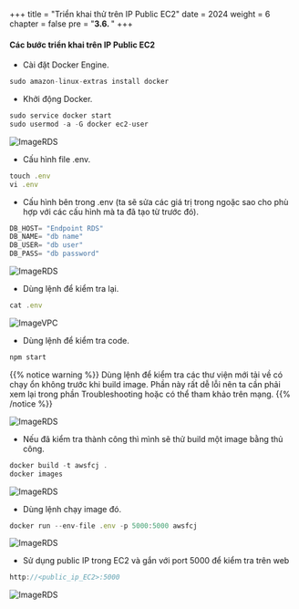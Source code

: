 +++
title = "Triển khai thử trên IP Public EC2"
date = 2024
weight = 6
chapter = false
pre = "<b>3.6. </b>"
+++



#### Các bước triển khai trên IP Public EC2

- Cài đặt Docker Engine.
```js
sudo amazon-linux-extras install docker
```

- Khởi động Docker.
```js
sudo service docker start
sudo usermod -a -G docker ec2-user
```
![ImageRDS](/images/3-RDS/6-Deploy/RDS-Deploy-img1.png?width=50pc)

- Cấu hình file .env.

```js
touch .env
vi .env
```

- Cấu hình bên trong .env (ta sẽ sửa các giá trị trong ngoặc sao cho phù hợp với các cấu hình mà ta đã tạo từ trước đó).

```js
DB_HOST= "Endpoint RDS"
DB_NAME= "db name"
DB_USER= "db user"
DB_PASS= "db password"
```
![ImageRDS](/images/3-RDS/6-Deploy/RDS-Deploy-img2.png?width=50pc)

- Dùng lệnh để kiểm tra lại.

```js
cat .env
```
![ImageVPC](/images/3-RDS/6-Deploy/RDS-Deploy-img3.png?width=50pc)

- Dùng lệnh để kiểm tra code.

```js
npm start
```
{{% notice warning %}}
Dùng lệnh để kiểm tra các thư viện mới tải về có chạy ổn không trước khi build image. Phần này rất dễ lỗi nên ta cần phải xem lại trong phần Troubleshooting hoặc có thể tham khảo trên mạng.
{{% /notice %}}

![ImageRDS](/images/7-Troubleshooting/1-%20Npm/Troubleshooting-Npm-img3.png?width=40pc)

- Nếu đã kiểm tra thành công thì mình sẽ thử build một image bằng thủ công.

```js
docker build -t awsfcj .
docker images
```
![ImageRDS](/images/3-RDS/6-Deploy/RDS-Deploy-img4.png?width=50pc)

- Dùng lệnh chạy image đó.

```js
docker run --env-file .env -p 5000:5000 awsfcj
```
![ImageRDS](/images/3-RDS/6-Deploy/RDS-Deploy-img5.png?width=50pc)

- Sử dụng public IP trong EC2 và gắn với port 5000 để kiểm tra trên web 

```js
http://<public_ip_EC2>:5000
```
![ImageRDS](/images/3-RDS/6-Deploy/RDS-Deploy-img6.png?width=50pc)
